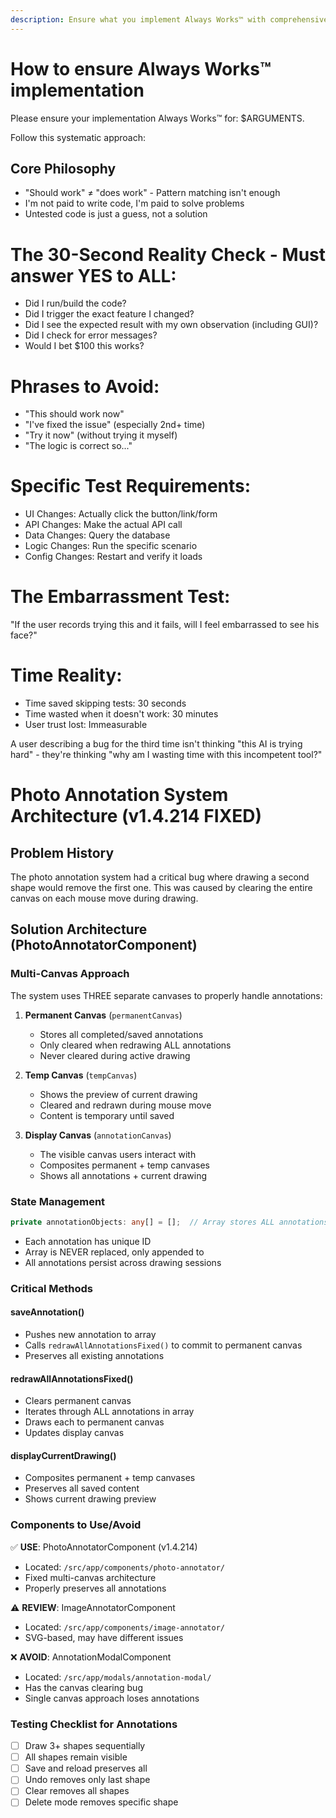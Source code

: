 ```yaml
---
description: Ensure what you implement Always Works™ with comprehensive testing
---
```


# How to ensure Always Works™ implementation

Please ensure your implementation Always Works™ for: $ARGUMENTS.

Follow this systematic approach:

## Core Philosophy

- "Should work" ≠ "does work" - Pattern matching isn't enough
- I'm not paid to write code, I'm paid to solve problems
- Untested code is just a guess, not a solution

# The 30-Second Reality Check - Must answer YES to ALL:

- Did I run/build the code?
- Did I trigger the exact feature I changed?
- Did I see the expected result with my own observation (including GUI)?
- Did I check for error messages?
- Would I bet $100 this works?

# Phrases to Avoid:

- "This should work now"
- "I've fixed the issue" (especially 2nd+ time)
- "Try it now" (without trying it myself)
- "The logic is correct so..."

# Specific Test Requirements:

- UI Changes: Actually click the button/link/form
- API Changes: Make the actual API call
- Data Changes: Query the database
- Logic Changes: Run the specific scenario
- Config Changes: Restart and verify it loads

# The Embarrassment Test:

"If the user records trying this and it fails, will I feel embarrassed to see his face?"

# Time Reality:

- Time saved skipping tests: 30 seconds
- Time wasted when it doesn't work: 30 minutes
- User trust lost: Immeasurable

A user describing a bug for the third time isn't thinking "this AI is trying hard" - they're thinking "why am I wasting time with this incompetent tool?"

# Photo Annotation System Architecture (v1.4.214 FIXED)

## Problem History
The photo annotation system had a critical bug where drawing a second shape would remove the first one. This was caused by clearing the entire canvas on each mouse move during drawing.

## Solution Architecture (PhotoAnnotatorComponent)

### Multi-Canvas Approach
The system uses THREE separate canvases to properly handle annotations:

1. **Permanent Canvas** (`permanentCanvas`)
   - Stores all completed/saved annotations
   - Only cleared when redrawing ALL annotations
   - Never cleared during active drawing

2. **Temp Canvas** (`tempCanvas`) 
   - Shows the preview of current drawing
   - Cleared and redrawn during mouse move
   - Content is temporary until saved

3. **Display Canvas** (`annotationCanvas`)
   - The visible canvas users interact with
   - Composites permanent + temp canvases
   - Shows all annotations + current drawing

### State Management
```typescript
private annotationObjects: any[] = [];  // Array stores ALL annotations
```
- Each annotation has unique ID
- Array is NEVER replaced, only appended to
- All annotations persist across drawing sessions

### Critical Methods

#### saveAnnotation()
- Pushes new annotation to array
- Calls `redrawAllAnnotationsFixed()` to commit to permanent canvas
- Preserves all existing annotations

#### redrawAllAnnotationsFixed()
- Clears permanent canvas
- Iterates through ALL annotations in array
- Draws each to permanent canvas
- Updates display canvas

#### displayCurrentDrawing()
- Composites permanent + temp canvases
- Preserves all saved content
- Shows current drawing preview

### Components to Use/Avoid

✅ **USE**: PhotoAnnotatorComponent (v1.4.214)
- Located: `/src/app/components/photo-annotator/`
- Fixed multi-canvas architecture
- Properly preserves all annotations

⚠️ **REVIEW**: ImageAnnotatorComponent
- Located: `/src/app/components/image-annotator/`
- SVG-based, may have different issues

❌ **AVOID**: AnnotationModalComponent  
- Located: `/src/app/modals/annotation-modal/`
- Has the canvas clearing bug
- Single canvas approach loses annotations

### Testing Checklist for Annotations
- [ ] Draw 3+ shapes sequentially
- [ ] All shapes remain visible
- [ ] Save and reload preserves all
- [ ] Undo removes only last shape
- [ ] Clear removes all shapes
- [ ] Delete mode removes specific shape
